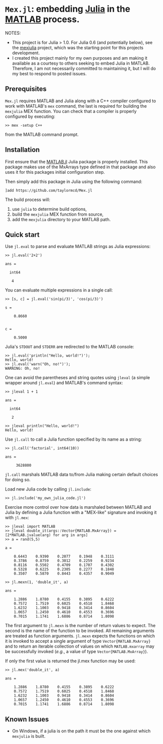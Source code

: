 # `Mex.jl`: embedding [Julia](http://julialang.org/) in the [MATLAB](http://www.mathworks.com/products/matlab/) process.

NOTES:
- This project is for Julia > 1.0.  For Julia 0.6 (and potentially below), see the [mexjulia](https://github.com/twadleigh/mexjulia) project, which was the starting point for this projects development.
- I created this project mainly for my own purposes and am making it available as a courtesy to others seeking to embed Julia in MATLAB.  Therefore, I am not necessarily committed to maintaining it, but I will do my best to respond to posted issues.

## Prerequisites

`Mex.jl` requires MATLAB and Julia along with a C++ compiler configured to work with MATLAB's `mex` command, the last is required for building the `mexjulia` MEX function. You can check that a compiler is properly configured by executing:

```
>> mex -setup C++
```

from the MATLAB command prompt.

## Installation

First ensure that the [MATLAB.jl](https://github.com/JuliaInterop/MATLAB.jl) Julia package is properly installed.  This package makes use of the MxArrays type defined in that package and also uses it for this packages initial configuration step.

Then simply add this package in Julia using the following command:
```
]add https://github.com/taylormcd/Mex.jl
```

The build process will:
 1. use `julia` to determine build options,
 1. build the `mexjulia` MEX function from source,
 1. add the `mexjulia` directory to your MATLAB path.

## Quick start

Use `jl.eval` to parse and evaluate MATLAB strings as Julia expressions:

```
>> jl.eval('2+2')

ans =

  int64

   4
```

You can evaluate multiple expressions in a single call:

```
>> [s, c] = jl.eval('sin(pi/3)', 'cos(pi/3)')

s =

    0.8660


c =

    0.5000
```

Julia's `STDOUT` and `STDERR` are redirected to the MATLAB console:

```
>> jl.eval('println("Hello, world!")');
Hello, world!
>> jl.eval('warn("Oh, no!")');
WARNING: Oh, no!
```

One can avoid the parentheses and string quotes using `jleval` (a simple wrapper around
`jl.eval`) and MATLAB's command syntax:

```
>> jleval 1 + 1

ans =

  int64

   2

>> jleval println("Hello, world!")
Hello, world!
```

Use `jl.call` to call a Julia function specified by its name as a string:

```
>> jl.call('factorial', int64(10))

ans =

     3628800
```

`jl.call` marshals MATLAB data to/from Julia making certain default choices for doing so.

Load new Julia code by calling `jl.include`:

```
>> jl.include('my_own_julia_code.jl')
```

Exercise more control over how data is marshaled between MATLAB and Julia by defining
a Julia function with a "MEX-like" signature and invoking it with `jl.mex`:

```
>> jleval import MATLAB
>> jleval double_it(args::Vector{MATLAB.MxArray}) = [2*MATLAB.jvalue(arg) for arg in args]
>> a = rand(5,5)

a =

    0.6443    0.9390    0.2077    0.1948    0.3111
    0.3786    0.8759    0.3012    0.2259    0.9234
    0.8116    0.5502    0.4709    0.1707    0.4302
    0.5328    0.6225    0.2305    0.2277    0.1848
    0.3507    0.5870    0.8443    0.4357    0.9049

>> jl.mexn(1, 'double_it', a)

ans =

    1.2886    1.8780    0.4155    0.3895    0.6222
    0.7572    1.7519    0.6025    0.4518    1.8468
    1.6232    1.1003    0.9418    0.3414    0.8604
    1.0657    1.2450    0.4610    0.4553    0.3696
    0.7015    1.1741    1.6886    0.8714    1.8098
```

The first argument to `jl.mexn` is the number of return values to expect. The second is the name of the function to be invoked. All remaining arguments are treated as function arguments. `jl.mexn` expects the functions on which it is invoked to accept a single argument of type `Vector{MATLAB.MxArray}` and to return an iterable collection of values on which `MATLAB.mxarray` may be successfully invoked (_e.g._, a value of type `Vector{MATLAB.MxArray}`).

If only the first value is returned the jl.mex function may be used:

```
>> jl.mex('double_it', a)

ans =

    1.2886    1.8780    0.4155    0.3895    0.6222
    0.7572    1.7519    0.6025    0.4518    1.8468
    1.6232    1.1003    0.9418    0.3414    0.8604
    1.0657    1.2450    0.4610    0.4553    0.3696
    0.7015    1.1741    1.6886    0.8714    1.8098
```

## Known Issues

 - On Windows, if a julia is on the path it must be the one against which `mexjulia` is built.
